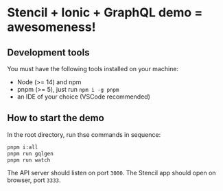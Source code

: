 # Stencil + Ionic + GraphQL demo = awesomeness!

## Development tools

You must have the following tools installed on your machine:

- Node (>= 14) and npm
- pnpm (>= 5), just run `npm i -g pnpm`
- an IDE of your choice (VSCode recommended)

## How to start the demo

In the root directory, run thse commands in sequence:

```bash
pnpm i:all
pnpm run gqlgen
pnpm run watch
```

The API server should listen on port `3000`.
The Stencil app should open on browser, port `3333`.
